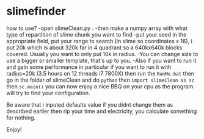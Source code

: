 # slimefinder


how to use?
-open slimeClean.py .
-then make a numpy array with what type of repartition of slime chunk you want to find
-put your seed in the appropriate field, put your range to search (in slime so coordinates x 16), i put 20k which is about 320k far in 4 quadrant so a 640kx640k blocks covered. Usually you want to only put 10k in radius.
-You can change size to use a bigger or smaller template, that's up to you. 
-Also if you want to run it and gain some performance in particular if you want to run it with radius=20k (3.5 hours on 12 threads i7 7800X) then run the `RunMe.bat` then go in the folder of slimeClean and do `python` then `import slimeClean as sc` then `sc.main()` you can now enjoy a nice BBQ on your cpu as the program will try to find your configuration. 

Be aware that i inputed defaults value if you didnt change them as described earlier then rip your time and electricity, you calculate something for nothing.

Enjoy!
